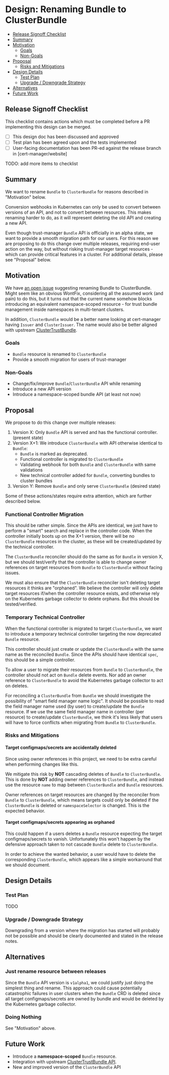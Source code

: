 # Design: Renaming Bundle to ClusterBundle

- [Release Signoff Checklist](#release-signoff-checklist)
- [Summary](#summary)
- [Motivation](#motivation)
  - [Goals](#goals)
  - [Non-Goals](#non-goals)
- [Proposal](#proposal)
  - [Risks and Mitigations](#risks-and-mitigations)
- [Design Details](#design-details)
  - [Test Plan](#test-plan)
  - [Upgrade / Downgrade Strategy](#upgrade--downgrade-strategy)
- [Alternatives](#alternatives)
- [Future Work](#future-work)

## Release Signoff Checklist

This checklist contains actions which must be completed before a PR implementing this design can be
merged.

- [ ] This design doc has been discussed and approved
- [ ] Test plan has been agreed upon and the tests implemented
- [ ] User-facing documentation has been PR-ed against the release branch in [cert-manager/website]

TODO: add more items to checklist

## Summary

We want to rename `Bundle` to `ClusterBundle` for reasons described in "Motivation" below.

Conversion webhooks in Kubernetes can only be used to convert between versions of an API,
and not to convert between resources. This makes renaming harder to do, as it will represent
deleting the old API and creating a new API.

Even though trust-manager `Bundle` API is officially in an alpha state, we want to provide a smooth
migration path for our users. For this reason we are proposing to do this change over multiple releases,
requiring end-user action on the way, but without risking trust-manager target resources - which can provide
critical features in a cluster. For additional details, please see "Proposal" below.

## Motivation

We have [an open issue](https://github.com/cert-manager/trust-manager/issues/63) suggesting renaming Bundle to ClusterBundle.
Might seem like an obvious WontFix, considering all the assumed work (and pain) to do this,
but it turns out that the current name somehow blocks introducing an equivalent namespace-scoped resource -
for trust bundle management inside namespaces in multi-tenant clusters.

In addition, `ClusterBundle` would be a better name looking at cert-manager having `Issuer` and `ClusterIssuer`.
The name would also be better aligned with upstream [ClusterTrustBundle](https://kubernetes.io/docs/reference/access-authn-authz/certificate-signing-requests/#cluster-trust-bundles).

### Goals

- `Bundle` resource is renamed to `ClusterBundle`
- Provide a smooth migration for users of trust-manager


### Non-Goals

- Change/fix/improve `Bundle`/`ClusterBundle` API while renaming
- Introduce a new API version
- Introduce a namespace-scoped bundle API (at least not now)

## Proposal

We propose to do this change over multiple releases:

1. Version X: Only `Bundle` API is served and has the functional controller. (present state)
2. Version X+1: We introduce `ClusterBundle` with API otherwise identical to `Bundle`:
   - `Bundle` is marked as deprecated.
   - Functional controller is migrated to `ClusterBundle`
   - Validating webhook for both `Bundle` and `ClusterBundle` with same validations
   - New technical controller added for `Bundle`, converting bundles to cluster bundles
3. Version Y: Remove `Bundle` and only serve `ClusterBundle` (desired state)

Some of these actions/states require extra attention, which are further described below.

### Functional Controller Migration

This should be rather simple. Since the APIs are identical, we just have to perform a "smart"
search and replace in the controller code. When the controller initially boots up on the X+1 version,
there will be no `ClusterBundle` resources in the cluster, as these will be created/updated by the technical
controller.

The `ClusterBundle` reconciler should do the same as for `Bundle` in version X, but we should test/verify that
the controller is able to change owner references on target resources from `Bundle` to `ClusterBundle` without
facing issues.

We must also ensure that the `ClusterBundle` reconciler isn't deleting target resources it thinks are "orphaned".
We believe the controller will only delete target resources if/when the controller resource exists, and
otherwise rely on the Kubernetes garbage collector to delete orphans. But this should be tested/verified.

### Temporary Technical Controller

When the functional controller is migrated to target `ClusterBundle`, we want to introduce a temporary technical
controller targeting the now deprecated `Bundle` resource.

This controller should just create or update the `ClusterBundle` with the same name as the reconciled `Bundle`.
Since the APIs should have identical `spec`, this should be a simple controller.

To allow a user to migrate their resources from `Bundle` to `ClusterBundle`, the controller should not act
on `Bundle` delete events. Nor add an owner reference to `ClusterBundle` to avoid the Kubernetes garbage collector
to act on deletes.

For reconciling a `ClusterBundle` from `Bundle` we should investigate the possibility of "smart field manager name logic".
It should be possible to read the field manager name used (by user) to create/update the `Bundle` resource.
If we use the same field manager name in controller (per resource) to create/update `ClusterBundle`, we think it's less
likely that users will have to force conflicts when migrating from `Bundle` to `ClusterBundle`.

### Risks and Mitigations

#### Target configmaps/secrets are accidentally deleted

Since using owner references in this project, we need to be extra careful when performing changes like this.

We mitigate this risk by **NOT** cascading deletes of `Bundle` to `ClusterBundle`.
This is done by **NOT** adding owner references to `ClusterBundle`, and instead use the resource `name`
to map between `ClusterBundle` and `Bundle` resources.

Owner references on target resources are changed by the reconciler from `Bundle` to `ClusterBundle`,
which means targets could only be deleted if the `ClusterBundle` is deleted or `namespaceSelector`
is changed. This is the expected behavior.

#### Target configmaps/secrets appearing as orphaned

This could happen if a users deletes a `Bundle` resource expecting the target configmaps/secrets
to vanish. Unfortunately this won't happen by the defensive approach taken to not cascade `Bundle`
delete to `ClusterBundle`.

In order to achieve the wanted behavior, a user would have to delete the corresponding `ClusterBundle`,
which appears like a simple workaround that we should document.

## Design Details

### Test Plan

TODO

### Upgrade / Downgrade Strategy

Downgrading from a version where the migration has started will probably not be possible and should
be clearly documented and stated in the release notes.

## Alternatives

### Just rename resource between releases

Since the `Bundle` API version is `v1alpha1`, we could justify just doing the simplest thing and rename.
This approach could cause potentially catastrophic failures in user clusters when the `Bundle` CRD is deleted
since all target configmaps/secrets are owned by bundle and would be deleted by the Kubernetes garbage collector.

### Doing Nothing

See "Motivation" above.

## Future Work

- Introduce a **namespace-scoped** `Bundle` resource.
- Integration with upstream [ClusterTrustBundle API](https://kubernetes.io/docs/reference/access-authn-authz/certificate-signing-requests/#cluster-trust-bundles).
- New and improved version of the `ClusterBundle` API
